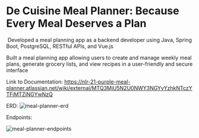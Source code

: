 # De Cuisine Meal Planner: Because Every Meal Deserves a Plan 
​
Developed a meal planning app as a backend developer using Java, Spring Boot, PostgreSQL, RESTful APIs, and Vue.js
 
 Built a meal planning app allowing users to create and manage weekly meal plans, generate grocery lists, and view recipes in a user-friendly and secure interface
​


Link to Documentation: https://nlr-21-purple-meal-planner.atlassian.net/wiki/external/MTQ3MjU5N2U0NWY3NGYyYzhkNTczYTFiMTZiNGYwNzQ

ERD: 
![meal-planner-erd](https://github.com/user-attachments/assets/a1d2c825-6709-46d2-bcb3-4c721cd27bd1)

Endpoints: 

![meal-planner-endpoints](https://github.com/user-attachments/assets/9981edf4-621e-4fa9-987f-938cd7877176)

